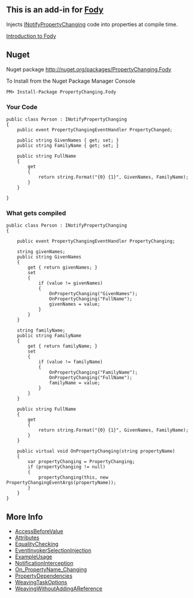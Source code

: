 ## This is an add-in for [Fody](https://github.com/Fody/Fody/) 

Injects [INotifyPropertyChanging](http://msdn.microsoft.com/en-us/library/system.componentmodel.inotifypropertychanging.aspx) code into properties at compile time.

[Introduction to Fody](http://github.com/Fody/Fody/wiki/SampleUsage)

## Nuget

Nuget package http://nuget.org/packages/PropertyChanging.Fody 

To Install from the Nuget Package Manager Console 
    
    PM> Install-Package PropertyChanging.Fody
    
### Your Code

    public class Person : INotifyPropertyChanging
    {
        public event PropertyChangingEventHandler PropertyChanged;

        public string GivenNames { get; set; }
        public string FamilyName { get; set; }

        public string FullName
        {
            get
            {
                return string.Format("{0} {1}", GivenNames, FamilyName);
            }
        }

    }

### What gets compiled

    public class Person : INotifyPropertyChanging
    {

        public event PropertyChangingEventHandler PropertyChanging;

        string givenNames;
        public string GivenNames
        {
            get { return givenNames; }
            set
            {
                if (value != givenNames)
                {
                    OnPropertyChanging("GivenNames");
                    OnPropertyChanging("FullName");
                    givenNames = value;
                }
            }
        }

        string familyName;
        public string FamilyName
        {
            get { return familyName; }
            set 
            {
                if (value != familyName)
                {
                    OnPropertyChanging("FamilyName");
                    OnPropertyChanging("FullName");
                    familyName = value;
                }
            }
        }

        public string FullName
        {
            get
            {
                return string.Format("{0} {1}", GivenNames, FamilyName);
            }
        }

        public virtual void OnPropertyChanging(string propertyName)
        {
            var propertyChanging = PropertyChanging;
            if (propertyChanging != null)
            {
                propertyChanging(this, new PropertyChangingEventArgs(propertyName));
            }
        }
    }

## More Info

* [AccessBeforeValue](https://github.com/Fody/PropertyChanging/wiki/AccessBeforeValue)
* [Attributes](https://github.com/Fody/PropertyChanging/wiki/Attributes)
* [EqualityChecking](https://github.com/Fody/PropertyChanging/wiki/EqualityChecking)
* [EventInvokerSelectionInjection](https://github.com/Fody/PropertyChanging/wiki/EventInvokerSelectionInjection)
* [ExampleUsage](https://github.com/Fody/PropertyChanging/wiki/ExampleUsage)
* [NotificationInterception](https://github.com/Fody/PropertyChanging/wiki/NotificationInterception)
* [On_PropertyName_Changing](https://github.com/Fody/PropertyChanging/wiki/On_PropertyName_Changing)
* [PropertyDependencies](https://github.com/Fody/PropertyChanging/wiki/PropertyDependencies)
* [WeavingTaskOptions](https://github.com/Fody/PropertyChanging/wiki/WeavingTaskOptions)
* [WeavingWithoutAddingAReference](https://github.com/Fody/PropertyChanging/wiki/WeavingWithoutAddingAReference)
